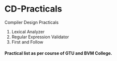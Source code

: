 # CD-Practicals
Compiler Design Practicals

1. Lexical Analyzer
2. Regular Expression Validator
3. First and Follow

#### Practical list as per course of GTU and BVM College.
